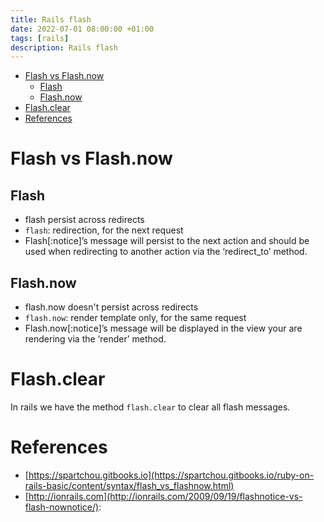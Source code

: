 ```yaml
---
title: Rails flash
date: 2022-07-01 08:00:00 +01:00
tags: [rails]
description: Rails flash
---
```


- [Flash vs Flash.now](#flash-vs-flashnow)
  - [Flash](#flash)
  - [Flash.now](#flashnow)
- [Flash.clear](#flashclear)
- [References](#references)

# Flash vs Flash.now

## Flash
- flash persist across redirects
- `flash`: redirection, for the next request
- Flash[:notice]’s message will persist to the next action and should be used when redirecting to another action via the ‘redirect_to’ method.



## Flash.now

- flash.now doesn't persist across redirects
- `flash.now`: render template only, for the same request
- Flash.now[:notice]’s message will be displayed in the view your are rendering via the ‘render’ method.

# Flash.clear
In rails we have the method `flash.clear` to clear all flash messages.


# References

- [https://spartchou.gitbooks.io](https://spartchou.gitbooks.io/ruby-on-rails-basic/content/syntax/flash_vs_flashnow.html)
- [http://ionrails.com](http://ionrails.com/2009/09/19/flashnotice-vs-flash-nownotice/):

